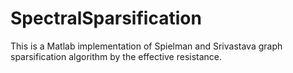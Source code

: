 # SpectralSparsification

This is a Matlab implementation of Spielman and Srivastava graph sparsification algorithm by the effective resistance.
